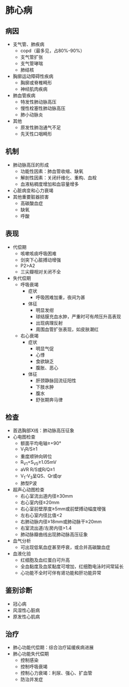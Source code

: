 # 肺心病
## 病因
 - 支气管、肺疾病
   - copd（最多见，占80%-90%）
   - 支气管扩张
   - 支气管哮喘
   - 肺结核
 - 胸廓运动障碍性疾病 
   - 胸廓或脊椎畸形 
   - 神经肌肉疾病
 - 肺血管疾病
   - 特发性肺动脉高压
   - 慢性栓塞性肺动脉高压
   - 肺小动脉炎
 - 其他
   - 原发性肺泡通气不足
   - 先天性口咽畸形
## 机制
 - 肺动脉高压的形成
   - 功能性因素：肺血管收缩、缺氧
   - 解剖性因素：关闭纤维化、重构、血栓
   - 血液粘稠度增加和血容量增多
 - 心脏病变和心力衰竭
 - 其他重要脏器损害
   - 高碳酸血症
   - 缺氧
   - 呼酸
## 表现
 - 代偿期
   - 咳嗽咳痰呼吸困难
   - 剑突下心脏搏动增强
   - P2>A2
   - 三尖瓣相对关闭不全
 - 失代偿期
   - 呼吸衰竭
     - 症状
       - 呼吸困难加重，夜间为甚
     - 体征
       - 明显发绀
       - 球结膜充血水肿，严重时可有颅压升高表现
       - 出现病理反射
       - 周围血管扩张表现，如皮肤潮红
   - 右心衰竭
     - 症状
       - 明显气促
       - 心悸
       - 食欲缺乏
       - 腹胀、恶心
     - 体征
       - 肝颈静脉回流征阳性
       - 下肢水肿
       - 腹水
       - 舒张期奔马律
## 检查
 - 首选胸部X线：肺动脉高压征象
 - 心电图检查
   - 额面平均电轴≥+90°
   - V<sub>1</sub>R/S≥1
   - 重度顺钟向转位
   - R<sub>V1</sub>+S<sub>V5</sub>≥1.05mV
   - aVR R/S或R/Q≥1
   - V<sub>1</sub>-V<sub>3</sub>呈QS、Qr或qr
   - 肺型P波
 - 超声心动图检查
   - 右心室流出道内径≥30mm
   - 右心室内径≥20mm
   - 右心室前壁厚度≥5mm或前壁搏动幅度增强
   - 左右心室内径比值<2
   - 右肺动脉内径≥18mm或肺动脉干≥20mm
   - 右室流出道/左房内径>1.4
   - 肺动脉瓣曲线出现肺动脉高压征象
 - 血气分析
   - 可出现低氧血症甚至呼衰，或合并高碳酸血症
 - 血液化验
   - 红细胞及血红蛋白可升高
   - 全血黏度及血浆黏度可增加，红细胞电泳时间常延长
   - 心功能不全时可伴有肾功能和肝功能异常
## 鉴别诊断
 - 冠心病
 - 风湿性心脏病
 - 原发性心肌病
## 治疗
 - 肺心功能代偿期：综合治疗延缓疾病进展
 - 肺心功能失代偿期
   - 控制感染
   - 控制呼吸衰竭
   - 控制心力衰竭：利尿、强心、扩血管
   - 防治并发症

